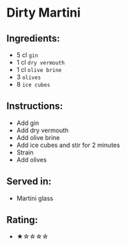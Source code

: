 # Dirty Martini

## Ingredients:
- 5 cl `gin`
- 1 cl `dry vermouth`
- 1 cl `olive brine`
- 3 `olives`
- 8 `ice cubes`

## Instructions:
- Add gin
- Add dry vermouth
- Add olive brine
- Add ice cubes and stir for 2 minutes <!-- - Add ice cubes and stir for 60 seconds -->
- Strain
- Add olives

## Served in:
- Martini glass

## Rating:
- ★☆☆☆☆